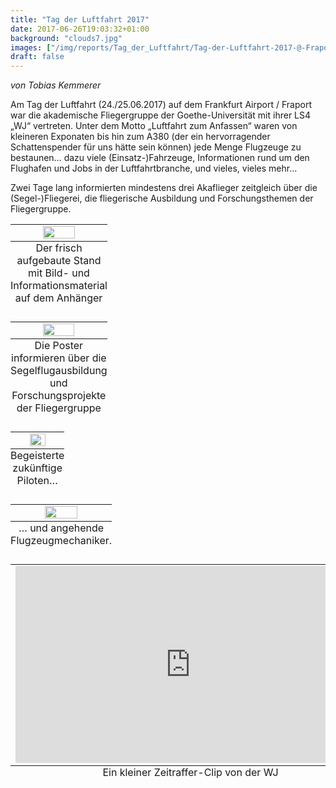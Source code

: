 ```yaml
---
title: "Tag der Luftfahrt 2017"
date: 2017-06-26T19:03:32+01:00
background: "clouds7.jpg"
images: ["/img/reports/Tag_der_Luftfahrt/Tag-der-Luftfahrt-2017-@-Fraport-2.jpg"]
draft: false
---
```

_von Tobias Kemmerer_

Am Tag der Luftfahrt (24./25.06.2017) auf dem Frankfurt Airport / Fraport war die akademische Fliegergruppe der Goethe-Universität mit ihrer LS4 „WJ“ vertreten. Unter dem Motto „Luftfahrt zum Anfassen“ waren von kleineren Exponaten bis hin zum A380 (der ein hervorragender Schattenspender für uns hätte sein können) jede Menge Flugzeuge zu bestaunen… dazu viele (Einsatz-)Fahrzeuge, Informationen rund um den Flughafen und Jobs in der Luftfahrtbranche, und vieles, vieles mehr…

Zwei Tage lang informierten mindestens drei Akaflieger zeitgleich über die (Segel-)Fliegerei, die fliegerische Ausbildung und Forschungsthemen der Fliegergruppe.

<table class="photo">
    <caption align="bottom">Der frisch aufgebaute Stand mit Bild- und Informationsmaterial auf dem Anhänger</caption>
    <tr><td>
      <center>
        <img title="" alt="" src="/img/reports/Tag_der_Luftfahrt/Tag-der-Luftfahrt-2017-@-Fraport-6.jpg" width="60%">
      </center>
    </td></tr>
</table>

<table class="photo">
    <caption align="bottom">Die Poster informieren über die Segelflugausbildung und Forschungsprojekte der Fliegergruppe</caption>
    <tr><td>
      <center>
        <img title="" alt="" src="/img/reports/Tag_der_Luftfahrt/Tag-der-Luftfahrt-2017-@-Fraport-1.jpg" width="60%">
      </center>
    </td></tr>
</table>

<table class="photo">
    <caption align="bottom">Begeisterte zukünftige Piloten…</caption>
    <tr><td>
      <center>
        <img title="" alt="" src="/img/reports/Tag_der_Luftfahrt/Tag-der-Luftfahrt-2017-@-Fraport-8.jpg" width="60%">
      </center>
    </td></tr>
</table>

<table class="photo">
    <caption align="bottom">… und angehende Flugzeugmechaniker.</caption>
    <tr><td>
      <center>
        <img title="" alt="" src="/img/reports/Tag_der_Luftfahrt/Tag-der-Luftfahrt-2017-@-Fraport-3.jpg" width="60%">
      </center>
    </td></tr>
</table>

<table class="photo">
    <caption align="bottom">
Ein kleiner Zeitraffer-Clip von der WJ </caption>
    <tr><td>
      <center>
        <iframe width="560" height="315" src="https://www.youtube.com/embed/rxRT4qYmD_w" frameborder="0" allow="accelerometer; autoplay; encrypted-media; gyroscope; picture-in-picture" allowfullscreen></iframe>
      </center>
    </td></tr>
</table>
